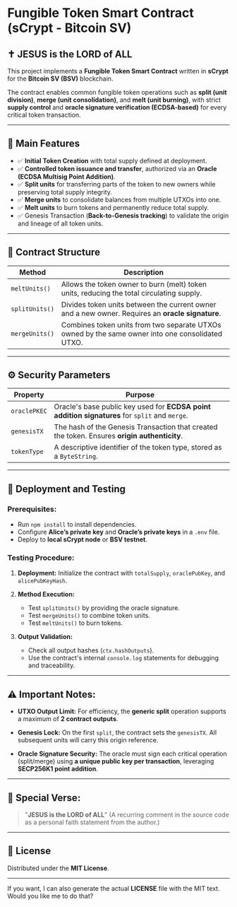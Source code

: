 # Fungible Token Smart Contract (sCrypt - Bitcoin SV)

## ✝️ JESUS is the LORD of ALL

This project implements a **Fungible Token Smart Contract** written in **sCrypt** for the **Bitcoin SV (BSV)** blockchain.

The contract enables common fungible token operations such as **split (unit division)**, **merge (unit consolidation)**, and **melt (unit burning)**, with strict **supply control** and **oracle signature verification (ECDSA-based)** for every critical token transaction.

---

## 📌 Main Features

* ✅ **Initial Token Creation** with total supply defined at deployment.
* ✅ **Controlled token issuance and transfer**, authorized via an **Oracle (ECDSA Multisig Point Addition)**.
* ✅ **Split units** for transferring parts of the token to new owners while preserving total supply integrity.
* ✅ **Merge units** to consolidate balances from multiple UTXOs into one.
* ✅ **Melt units** to burn tokens and permanently reduce total supply.
* ✅ Genesis Transaction (**Back-to-Genesis tracking**) to validate the origin and lineage of all token units.

---

## 📂 Contract Structure

| Method         | Description                                                                                      |
| -------------- | ------------------------------------------------------------------------------------------------ |
| `meltUnits()`  | Allows the token owner to burn (melt) token units, reducing the total circulating supply.        |
| `splitUnits()` | Divides token units between the current owner and a new owner. Requires an **oracle signature**. |
| `mergeUnits()` | Combines token units from two separate UTXOs owned by the same owner into one consolidated UTXO. |

---

## ⚙️ Security Parameters

| Property     | Purpose                                                                                        |
| ------------ | ---------------------------------------------------------------------------------------------- |
| `oraclePKEC` | Oracle's base public key used for **ECDSA point addition signatures** for `split` and `merge`. |
| `genesisTX`  | The hash of the Genesis Transaction that created the token. Ensures **origin authenticity**.   |
| `tokenType`  | A descriptive identifier of the token type, stored as a `ByteString`.                          |

---

## 🧪 Deployment and Testing

### Prerequisites:

* Run `npm install` to install dependencies.
* Configure **Alice’s private key** and **Oracle’s private keys** in a `.env` file.
* Deploy to **local sCrypt node** or **BSV testnet**.

### Testing Procedure:

1. **Deployment:**
   Initialize the contract with `totalSupply`, `oraclePubKey`, and `alicePubKeyHash`.

2. **Method Execution:**

   * Test `splitUnits()` by providing the oracle signature.
   * Test `mergeUnits()` to combine token units.
   * Test `meltUnits()` to burn tokens.

3. **Output Validation:**

   * Check all output hashes (`ctx.hashOutputs`).
   * Use the contract's internal `console.log` statements for debugging and traceability.

---

## ⚠️ Important Notes:

* **UTXO Output Limit:**
  For efficiency, the **generic split** operation supports a maximum of **2 contract outputs**.

* **Genesis Lock:**
  On the first `split`, the contract sets the `genesisTX`. All subsequent units will carry this origin reference.

* **Oracle Signature Security:**
  The oracle must sign each critical operation (split/merge) using **a unique public key per transaction**, leveraging **SECP256K1 point addition**.

---

## 📖 Special Verse:

> "**JESUS is the LORD of ALL**"
> (A recurring comment in the source code as a personal faith statement from the author.)

---

## 📃 License

Distributed under the **MIT License**.

---

If you want, I can also generate the actual **LICENSE** file with the MIT text. Would you like me to do that?
